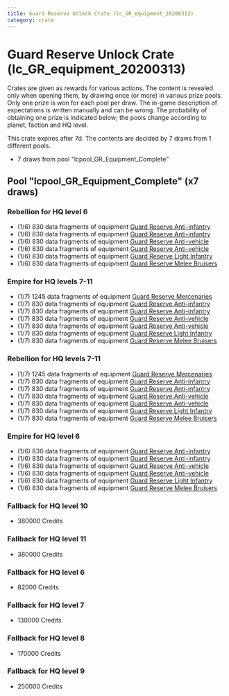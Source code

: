 ```yaml
---
title: Guard Reserve Unlock Crate (lc_GR_equipment_20200313)
category: crate
---
```


# Guard Reserve Unlock Crate (lc_GR_equipment_20200313)

Crates are given as rewards for various actions. The content is revealed only when opening them, by drawing once (or more) in various prize pools. Only one prize is won for each pool per draw. The in-game description of expectations is written manually and can be wrong. The probability of obtaining one prize is indicated below; the pools change according to planet, faction and HQ level.

This crate expires after 7d. The contents are decided by 7 draws from 1 different pools.
  * 7 draws from pool "lcpool_GR_Equipment_Complete"

## Pool "lcpool_GR_Equipment_Complete" (x7 draws)

### Rebellion for HQ level 6

  * (1/6) 830 data fragments of equipment [Guard Reserve Anti-infantry](eqpRebelBarracksSummonHeavyMirror)
  * (1/6) 830 data fragments of equipment [Guard Reserve Anti-infantry](eqpRebelFactorySummonLight)
  * (1/6) 830 data fragments of equipment [Guard Reserve Anti-vehicle](eqpRebelBarracksSummonHeavy)
  * (1/6) 830 data fragments of equipment [Guard Reserve Anti-vehicle](eqpRebelFactorySummonHeavy)
  * (1/6) 830 data fragments of equipment [Guard Reserve Light Infantry](eqpRebelBarracksSummonLight)
  * (1/6) 830 data fragments of equipment [Guard Reserve Melee Bruisers](eqpRebelBarracksSummonMedium)

### Empire for HQ levels 7-11

  * (1/7) 1245 data fragments of equipment [Guard Reserve Mercenaries](eqpEmpireCantinaSummonMerc)
  * (1/7) 830 data fragments of equipment [Guard Reserve Anti-infantry](eqpEmpireBarracksSummonHeavy)
  * (1/7) 830 data fragments of equipment [Guard Reserve Anti-infantry](eqpEmpireFactorySummonLight)
  * (1/7) 830 data fragments of equipment [Guard Reserve Anti-vehicle](eqpEmpireBarracksSummonHeavyMirror)
  * (1/7) 830 data fragments of equipment [Guard Reserve Anti-vehicle](eqpEmpireFactorySummonHeavy)
  * (1/7) 830 data fragments of equipment [Guard Reserve Light Infantry](eqpEmpireBarracksSummonLight)
  * (1/7) 830 data fragments of equipment [Guard Reserve Melee Bruisers](eqpEmpireBarracksSummonMedium)

### Rebellion for HQ levels 7-11

  * (1/7) 1245 data fragments of equipment [Guard Reserve Mercenaries](eqpRebelCantinaSummonMerc)
  * (1/7) 830 data fragments of equipment [Guard Reserve Anti-infantry](eqpRebelBarracksSummonHeavyMirror)
  * (1/7) 830 data fragments of equipment [Guard Reserve Anti-infantry](eqpRebelFactorySummonLight)
  * (1/7) 830 data fragments of equipment [Guard Reserve Anti-vehicle](eqpRebelBarracksSummonHeavy)
  * (1/7) 830 data fragments of equipment [Guard Reserve Anti-vehicle](eqpRebelFactorySummonHeavy)
  * (1/7) 830 data fragments of equipment [Guard Reserve Light Infantry](eqpRebelBarracksSummonLight)
  * (1/7) 830 data fragments of equipment [Guard Reserve Melee Bruisers](eqpRebelBarracksSummonMedium)

### Empire for HQ level 6

  * (1/6) 830 data fragments of equipment [Guard Reserve Anti-infantry](eqpEmpireBarracksSummonHeavy)
  * (1/6) 830 data fragments of equipment [Guard Reserve Anti-infantry](eqpEmpireFactorySummonLight)
  * (1/6) 830 data fragments of equipment [Guard Reserve Anti-vehicle](eqpEmpireBarracksSummonHeavyMirror)
  * (1/6) 830 data fragments of equipment [Guard Reserve Anti-vehicle](eqpEmpireFactorySummonHeavy)
  * (1/6) 830 data fragments of equipment [Guard Reserve Light Infantry](eqpEmpireBarracksSummonLight)
  * (1/6) 830 data fragments of equipment [Guard Reserve Melee Bruisers](eqpEmpireBarracksSummonMedium)

### Fallback for HQ level 10

  * 380000 Credits

### Fallback for HQ level 11

  * 380000 Credits

### Fallback for HQ level 6

  * 82000 Credits

### Fallback for HQ level 7

  * 130000 Credits

### Fallback for HQ level 8

  * 170000 Credits

### Fallback for HQ level 9

  * 250000 Credits